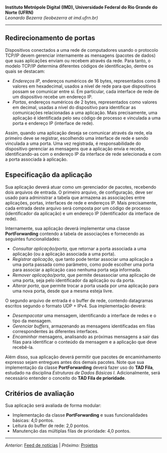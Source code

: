 **Instituto Metrópole Digital (IMD), Universidade Federal do Rio Grande do Norte (UFRN)**  
*Leonardo Bezerra (leobezerra at imd.ufrn.br)*

---

## Redirecionamento de portas

Dispositivos conectados a uma rede de computadores usando o protocolo TCP/IP devem gerenciar internamente as mensagens (pacotes de dados) que suas aplicações enviam ou recebem através da rede. Para tanto, o modelo TCP/IP determina diferentes códigos de identificação, dentre os quais se destacam:

* *Endereços IP*, endereços numéricos de 16 bytes, representados como 8 valores em hexadecimal, usados a nível de rede para que dispositivos possam se comunicar entre si. Em particular, cada interface de rede de um dispositivo recebe um endereço IP. 
* *Portas*, endereços numéricos de 2 bytes, representados como valores em decimal, usadas a nível do dispositivo para identificar as comunicações relacionadas a uma aplicação. Mais precisamente, uma aplicação é identificada pelo seu código de processo e vinculada a uma porta e endereço IP (interface de rede). 

Assim, quando uma aplicação deseja se comunicar através da rede, ela primeiro deve se registrar, escolhendo uma interface de rede e sendo vinculada a uma porta. Uma vez registrada, é responsabilidade do dispositivo gerenciar as mensagens que a aplicação envia e recebe, identificando-as com o endereço IP da interface de rede selecionada e com a porta associada à aplicação. 

## Especificação da aplicação

Sua aplicação deverá atuar como um gerenciador de pacotes, recebendo dois arquivos de entrada. O primeiro arquivo, de configuração, deve ser usado para administrar a tabela que armazena as associações entre aplicações, portas, interfaces de rede e endereços IP. Mais precisamente, cada entrada deste arquivo será composta por um código de processo (identificador da aplicação) e um endereço IP (identificador da interface de rede).

Internamente, sua aplicação deverá implementar uma classe **PortForwarding** contendo a tabela de associações e fornecendo as seguintes funcionalidades:
* *Consultar aplicação/porta*, que retornar a porta associada a uma aplicação (ou a aplicação associada a uma porta). 
* *Registrar aplicação*, que tanto pode tentar associar uma aplicação a uma porta passada como parâmetro, como pode escolher uma porta para associar a aplicação caso nenhuma porta seja informada.
* *Remover aplicação/porta*, que permite desassociar uma aplicação de uma porta, seja pelo identificador da aplicação ou da porta.
* *Alterar porta*, que permite trocar a porta usada por uma aplicação para uma nova porta, desde que a mesma esteja livre.

O segundo arquivo de entrada é o buffer de rede, contendo datagramas escritos segundo o formato UDP + IPv4. Sua implementação deverá:

* *Desempacotar* uma mensagem, identificando a interface de redes e o tipo da mensagem.
* *Gerenciar buffers*, armazenando as mensagens identificadas em filas correspondentes às diferentes interfaces. 
* *Encaminhar* mensagens, analisando as próximas mensagens a sair das filas para identificar o conteúdo da mensagem e a aplicação que deve recebê-la.
  
Além disso, sua aplicação deverá permitir que pacotes de encaminhamento expresso sejam entregues antes dos demais pacotes. Note que sua implementação da classe **PortForwarding** deverá fazer uso do **TAD Fila**, estudado na disciplina *Estruturas de Dados Básicas I*. Adicionalmente, será necessário entender o conceito do **TAD Fila de prioridade**.

## Critérios de avaliação

Sua aplicação será avaliada de forma modular:

* Implementação da classe **PortForwarding** e suas funcionalidades básicas: 4,0 pontos.
* Leitura do buffer de rede: 2,0 pontos.
* Manutenção das múltiplas filas de prioridade: 4,0 pontos.

---

*Anterior:* [Feed de notícias](../news-feed/) | *Próximo:* [Projetos](../)
